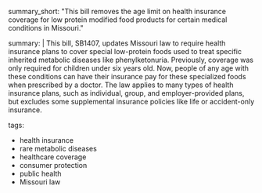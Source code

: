 summary_short: "This bill removes the age limit on health insurance coverage for low protein modified food products for certain medical conditions in Missouri."

summary: |
  This bill, SB1407, updates Missouri law to require health insurance plans to cover special low-protein foods used to treat specific inherited metabolic diseases like phenylketonuria. Previously, coverage was only required for children under six years old. Now, people of any age with these conditions can have their insurance pay for these specialized foods when prescribed by a doctor. The law applies to many types of health insurance plans, such as individual, group, and employer-provided plans, but excludes some supplemental insurance policies like life or accident-only insurance.

tags:
  - health insurance
  - rare metabolic diseases
  - healthcare coverage
  - consumer protection
  - public health
  - Missouri law
